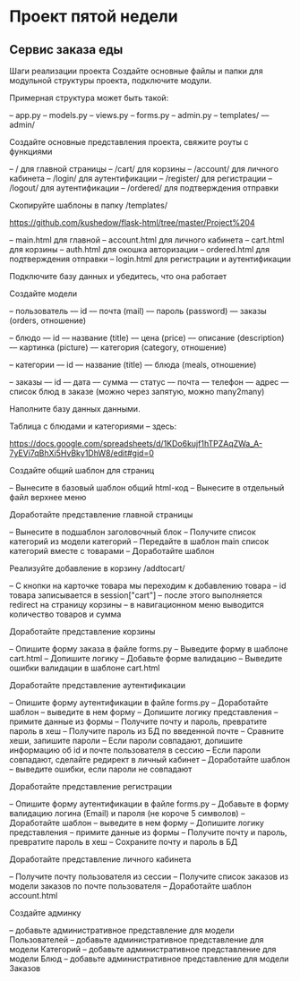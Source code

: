 # Проект пятой недели
## Сервис заказа еды 

Шаги реализации проекта
Создайте основные файлы и папки для модульной структуры проекта, подключите модули.

Примерная структура может быть такой:

– app.py
– models.py
– views.py
– forms.py
– admin.py
– templates/
–– admin/

Создайте основные представления проекта, свяжите роуты с функциями

– / для главной страницы
– /cart/ для корзины
– /account/ для личного кабинета
– /login/ для аутентификации
– /register/ для регистрации
– /logout/ для аутентификации
– /ordered/ для подтверждения отправки

Скопируйте шаблоны в папку /templates/

https://github.com/kushedow/flask-html/tree/master/Project%204

– main.html для главной
– account.html для личного кабинета
– cart.html для корзины
– auth.html для окошка авторизации
– ordered.html для подтверждения отправки
– login.html для регистрации и аутентификации

Подключите базу данных  и убедитесь, что она работает

Создайте модели

– пользователь
–– id
–– почта (mail)
–– пароль (password)
–– заказы (orders, отношение)

– блюдо
–– id
–– название (title)
–– цена (price)
–– описание (description)
–– картинка (picture)
–– категория (category, отношение)

– категории
–– id
–– название (title)
–– блюда (meals, отношение)


– заказы
–– id
–– дата
–– сумма
–– статус
–– почта
–– телефон
–– адрес
–– список блюд в заказе (можно через запятую, можно many2many)

Наполните базу данных данными.

Таблица с блюдами и категориями – здесь:

https://docs.google.com/spreadsheets/d/1KDo6kujf1hTPZAqZWa_A-7yEVi7qBhXi5HvBky1DhW8/edit#gid=0


Создайте общий шаблон для страниц

– Вынесите в базовый шаблон общий html-код
– Вынесите в отдельный файл верхнее меню

Доработайте представление главной страницы

– Вынесите в подшаблон заголовочный блок
– Получите список категорий из модели категорий
– Передайте в шаблон main список категорий вместе с товарами
– Доработайте шаблон

Реализуйте добавление в корзину /addtocart/

– С кнопки на карточке товара мы переходим к добавлению товара
– id товара записывается в session["cart"]
– после этого выполняется redirect на страницу корзины
– в навигационном меню выводится количество товаров и сумма

Доработайте представление корзины

– Опишите форму заказа в файле forms.py
– Выведите форму в шаблоне cart.html
– Допишите логику 
– Добавьте форме валидацию
– Выведите ошибки валидации в шаблоне cart.html
 

Доработайте представление аутентификации

– Опишите форму аутентификации в файле forms.py
– Доработайте шаблон – выведите в нем форму
– Допишите логику представления – примите данные из формы
– Получите почту и пароль, превратите пароль в хеш
– Получите пароль из БД по введенной почте
– Сравните хеши, запишите пароли
– Если пароли совпадают, допишите информацию об id и почте пользователя в сессию
– Если пароли совпадают, сделайте редирект в личный кабинет
– Доработайте шаблон – выведите ошибки, если пароли не совпадают 

Доработайте представление регистрации

– Опишите форму аутентификации в файле forms.py
– Добавьте в форму валидацию логина (Email) и пароля (не короче 5 символов)
– Доработайте шаблон – выведите в нем форму
– Допишите логику представления – примите данные из формы
– Получите почту и пароль, превратите пароль в хеш
– Сохраните почту и пароль в БД

Доработайте представление личного кабинета

– Получите почту пользователя из сессии
– Получите список заказов из модели заказов по почте пользователя
– Доработайте шаблон account.html

Создайте админку

– добавьте административное представление для модели Пользователей
– добавьте административное представление для модели Категорий
– добавьте административное представление для модели Блюд
– добавьте административное представление для модели Заказов